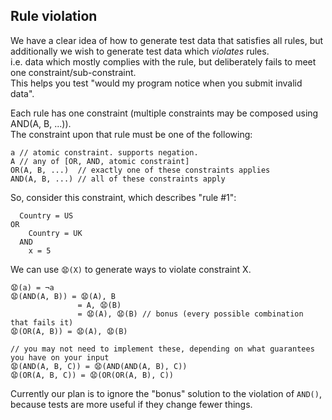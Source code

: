 ## Rule violation

We have a clear idea of how to generate test data that satisfies all rules, but additionally we wish to generate test data which _violates_ rules.  
i.e. data which mostly complies with the rule, but deliberately fails to meet one constraint/sub-constraint.  
This helps you test "would my program notice when you submit invalid data".

Each rule has one constraint (multiple constraints may be composed using AND(A, B, ...)).  
The constraint upon that rule must be one of the following:

```
a // atomic constraint. supports negation.
A // any of [OR, AND, atomic constraint]
OR(A, B, ...)  // exactly one of these constraints applies
AND(A, B, ...) // all of these constraints apply
```

So, consider this constraint, which describes "rule #1":

```
  Country = US
OR
    Country = UK
  AND
    x = 5
```

We can use `😧(X)` to generate ways to violate constraint X.

```
😧(a) = ¬a
😧(AND(A, B)) = 😧(A), B
               = A, 😧(B)
               = 😧(A), 😧(B) // bonus (every possible combination that fails it)
😧(OR(A, B)) = 😧(A), 😧(B)

// you may not need to implement these, depending on what guarantees you have on your input
😧(AND(A, B, C)) = 😧(AND(AND(A, B), C))
😧(OR(A, B, C)) = 😧(OR(OR(A, B), C))
```

Currently our plan is to ignore the "bonus" solution to the violation of `AND()`, because tests are more useful if they change fewer things.
